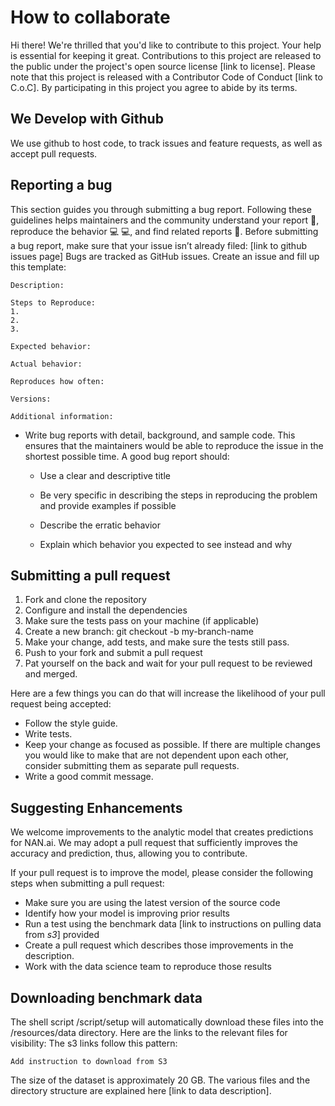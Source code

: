 # How to collaborate

Hi there! We're thrilled that you'd like to contribute to this project. Your help is essential for keeping it great.
Contributions to this project are released to the public under the project's open source license [link to license].
Please note that this project is released with a Contributor Code of Conduct [link to C.o.C]. By participating in this project you agree to abide by its terms.

## We Develop with Github
We use github to host code, to track issues and feature requests, as well as accept pull requests.

## Reporting a bug
This section guides you through submitting a bug report. Following these guidelines helps maintainers and the community understand your report 📝, reproduce the behavior 💻 💻, and find related reports 🔎.
Before submitting a bug report, make sure that your issue isn’t already filed: [link to github issues page]
Bugs are tracked as GitHub issues. Create an issue and fill up this template: 

```
Description:

Steps to Reproduce:
1.
2.
3.

Expected behavior:

Actual behavior:

Reproduces how often:

Versions:

Additional information:
```

* Write bug reports with detail, background, and sample code. This ensures that the maintainers would be able to reproduce the issue in the shortest possible time. A good bug report should:

  * Use a clear and descriptive title

  * Be very specific in describing the steps in reproducing the problem and provide examples if possible

  * Describe the erratic behavior 

  * Explain which behavior you expected to see instead and why

## Submitting a pull request

1. Fork and clone the repository
2. Configure and install the dependencies
3. Make sure the tests pass on your machine (if applicable)
4. Create a new branch: git checkout -b my-branch-name
5. Make your change, add tests, and make sure the tests still pass.
6. Push to your fork and submit a pull request
6. Pat yourself on the back and wait for your pull request to be reviewed and merged.

Here are a few things you can do that will increase the likelihood of your pull request being accepted:
* Follow the style guide.
* Write tests.
* Keep your change as focused as possible. If there are multiple changes you would like to make that are not dependent upon each other, consider submitting them as separate pull requests.
* Write a good commit message.

## Suggesting Enhancements

We welcome improvements to the analytic model that creates predictions for NAN.ai. We may adopt a pull request that sufficiently improves the accuracy and prediction, thus, allowing you to contribute. 

If your pull request is to improve the model, please consider the following steps when submitting a pull request:
* Make sure you are using the latest version of the source code
* Identify how your model is improving prior results
* Run a test using the benchmark data [link to instructions on pulling data from *s3*] provided
* Create a pull request which describes those improvements in the description.
* Work with the data science team to reproduce those results

## Downloading benchmark data

The shell script /script/setup will automatically download these files into the /resources/data directory. Here are the links to the relevant files for visibility:
The s3 links follow this pattern:

```
Add instruction to download from S3
```

The size of the dataset is approximately 20 GB. The various files and the directory structure are explained here [link to data description].
